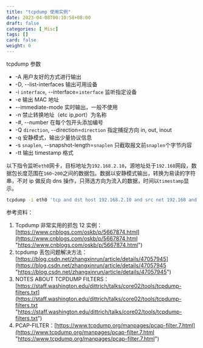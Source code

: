 ```yaml
---
title: "tcpdump 使用实例"
date: 2023-04-08T00:10:58+08:00
draft: false
categories: [_Misc]
tags: []
card: false
weight: 0
---
```


tcpdump 参数

- -A 用户友好的方式进行输出
- -D, --list-interfaces 输出可用设备
- -i `interface`, --interface=`interface` 监听指定设备
- -e 输出 MAC 地址
- --immediate-mode 实时输出，一般不使用
- -n 禁止转换地址（etc ip,port）为名称
- -#, --number 在每个包开头添加编号
- -Q `direction`, --direction=`direction` 指定捕捉方向 in, out, inout
- -q 安静模式，输出少量协议信息
- -s `snaplen`, --snapshot-length=`snaplen` 只截取报文前`snaplen`个字节内容
- -tt 输出 timestamp 格式

以下指令监听`eth0`网卡，目标地址为`192.168.2.10`，源地址处于`192.168`网段，数据包长度范围在`160~200`之间的数据包。数据以安静模式输出，转换为易读的字符串，不对 ip 做反向 dns 操作，只筛选方向为流入的数据，时间以`timestamp`显示。

```bash
tcpdump -i eth0 'tcp and dst host 192.168.2.10 and src net 192.168 and len > 160 and len < 200' -q -A -n -Q in -tt
```

参考资料：

1. Tcpdump 非常实用的抓包 12 实例：[https://www.cnblogs.com/oskb/p/5667874.html](https://www.cnblogs.com/oskb/p/5667874.html "https://www.cnblogs.com/oskb/p/5667874.html")
2. tcpdump 丢包问题解决方法：[https://blog.csdn.net/zhangxinrun/article/details/47057945](https://blog.csdn.net/zhangxinrun/article/details/47057945 "https://blog.csdn.net/zhangxinrun/article/details/47057945")
3. NOTES ABOUT TCPDUMP FILTERS：[https://staff.washington.edu/dittrich/talks/core02/tools/tcpdump-filters.txt](https://staff.washington.edu/dittrich/talks/core02/tools/tcpdump-filters.txt "https://staff.washington.edu/dittrich/talks/core02/tools/tcpdump-filters.txt")
4. PCAP-FILTER：[https://www.tcpdump.org/manpages/pcap-filter.7.html](https://www.tcpdump.org/manpages/pcap-filter.7.html "https://www.tcpdump.org/manpages/pcap-filter.7.html")
